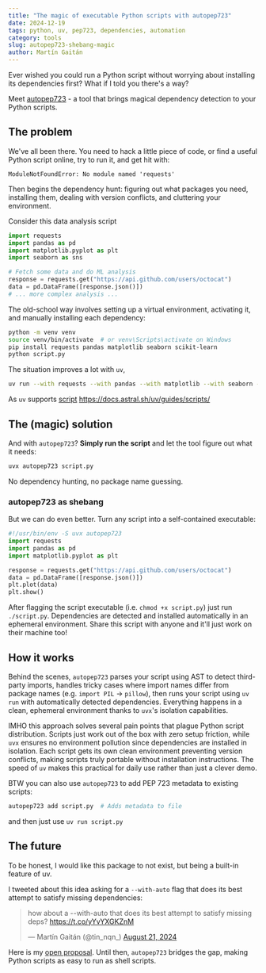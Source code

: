 ```yaml
---
title: "The magic of executable Python scripts with autopep723"
date: 2024-12-19
tags: python, uv, pep723, dependencies, automation
category: tools
slug: autopep723-shebang-magic
author: Martín Gaitán
---
```


Ever wished you could run a Python script without worrying about installing its dependencies first? What if I told you there's a way?

Meet [autopep723](https://github.com/mgaitan/autopep723) - a tool that brings magical dependency detection to your Python scripts.

## The problem

We've all been there. You need to hack a little piece of code, or find a useful Python script online, try to run it, and get hit with:

```
ModuleNotFoundError: No module named 'requests'
```

Then begins the dependency hunt: figuring out what packages you need, installing them, dealing with version conflicts, and cluttering your environment.

Consider this data analysis script

```python
import requests
import pandas as pd
import matplotlib.pyplot as plt
import seaborn as sns

# Fetch some data and do ML analysis
response = requests.get("https://api.github.com/users/octocat")
data = pd.DataFrame([response.json()])
# ... more complex analysis ...
```

The old-school way involves setting up a virtual environment, activating it, and manually installing each dependency:

```bash
python -m venv venv
source venv/bin/activate  # or venv\Scripts\activate on Windows
pip install requests pandas matplotlib seaborn scikit-learn
python script.py
```

The situation improves a lot with `uv`,

```bash
uv run --with requests --with pandas --with matplotlib --with seaborn --with scikit-learn script.py
```



As `uv` supports [script]() https://docs.astral.sh/uv/guides/scripts/

## The (magic) solution

And with `autopep723`? **Simply run the script** and let the tool figure out what it needs:

```bash
uvx autopep723 script.py
```
No dependency hunting, no package name guessing.

### autopep723 as shebang

But we can do even better. Turn any script into a self-contained executable:

```python
#!/usr/bin/env -S uvx autopep723
import requests
import pandas as pd
import matplotlib.pyplot as plt

response = requests.get("https://api.github.com/users/octocat")
data = pd.DataFrame([response.json()])
plt.plot(data)
plt.show()
```


After flagging the script executable (i.e. `chmod +x script.py`) just run `./script.py`. Dependencies are detected and installed automatically in an ephemeral environment. Share this script with anyone and it'll just work on their machine too!

## How it works

Behind the scenes, `autopep723` parses your script using AST to detect third-party imports, handles tricky cases where import names differ from package names (e.g. `import PIL` → `pillow`), then runs your script using `uv run` with automatically detected dependencies. Everything happens in a clean, ephemeral environment thanks to `uvx`'s isolation capabilities.

IMHO this approach solves several pain points that plague Python script distribution. Scripts just work out of the box with zero setup friction, while `uvx` ensures no environment pollution since dependencies are installed in isolation. Each script gets its own clean environment preventing version conflicts, making scripts truly portable without installation instructions. The speed of `uv` makes this practical for daily use rather than just a clever demo.

BTW you can also use `autopep723` to add PEP 723 metadata to existing scripts:

```bash
autopep723 add script.py  # Adds metadata to file
```

and then just use `uv run script.py`

## The future

To be honest, I would like this package to not exist, but being a built-in feature of uv.

I tweeted about this idea asking for a `--with-auto` flag that does its best attempt to satisfy missing dependencies:

<blockquote class="twitter-tweet"><p lang="en" dir="ltr">how about a --with-auto that does its best attempt to satisfy missing deps? <a href="https://t.co/yYvYXGKZnM">https://t.co/yYvYXGKZnM</a></p>&mdash; Martín Gaitán (@tin_nqn_) <a href="https://twitter.com/tin_nqn_/status/1825970796478738940?ref_src=twsrc%5Etfw">August 21, 2024</a></blockquote>
<script async src="https://platform.twitter.com/widgets.js" charset="utf-8"></script>

Here is my [open proposal](https://github.com/astral-sh/uv/issues/6283). Until then, `autopep723` bridges the gap, making Python scripts as easy to run as shell scripts.
